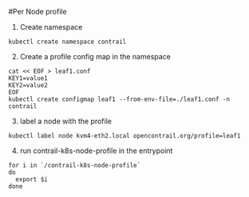 #Per Node profile
1. Create namespace    
```
kubectl create namespace contrail
```
2. Create a profile config map in the namespace    
```
cat << EOF > leaf1.conf
KEY1=value1
KEY2=value2
EOF
kubectl create configmap leaf1 --from-env-file=./leaf1.conf -n contrail
```
3. label a node with the profile
```
kubectl label node kvm4-eth2.local opencontrail.org/profile=leaf1
```
4. run contrail-k8s-node-profile in the entrypoint    
```
for i in `/contrail-k8s-node-profile`
do
  export $i
done
```

